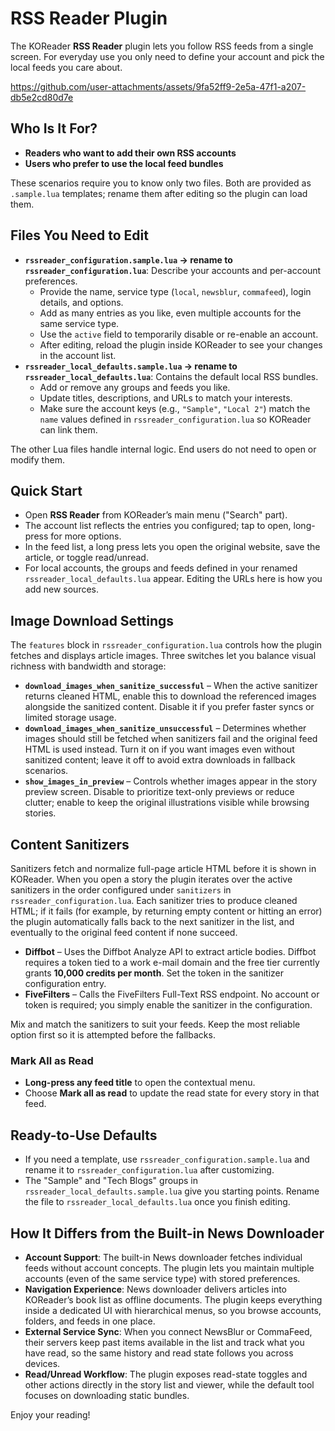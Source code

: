 # RSS Reader Plugin

The KOReader **RSS Reader** plugin lets you follow RSS feeds from a single screen. For everyday use you only need to define your account and pick the local feeds you care about.

https://github.com/user-attachments/assets/9fa52ff9-2e5a-47f1-a207-db5e2cd80d7e

## Who Is It For?
- **Readers who want to add their own RSS accounts**
- **Users who prefer to use the local feed bundles**

These scenarios require you to know only two files. Both are provided as `.sample.lua` templates; rename them after editing so the plugin can load them.

## Files You Need to Edit
- **`rssreader_configuration.sample.lua` → rename to `rssreader_configuration.lua`**: Describe your accounts and per-account preferences.
  - Provide the name, service type (`local`, `newsblur`, `commafeed`), login details, and options.
  - Add as many entries as you like, even multiple accounts for the same service type.
  - Use the `active` field to temporarily disable or re-enable an account.
  - After editing, reload the plugin inside KOReader to see your changes in the account list.
- **`rssreader_local_defaults.sample.lua` → rename to `rssreader_local_defaults.lua`**: Contains the default local RSS bundles.
  - Add or remove any groups and feeds you like.
  - Update titles, descriptions, and URLs to match your interests.
  - Make sure the account keys (e.g., `"Sample"`, `"Local 2"`) match the `name` values defined in `rssreader_configuration.lua` so KOReader can link them.

The other Lua files handle internal logic. End users do not need to open or modify them.

## Quick Start
- Open **RSS Reader** from KOReader’s main menu ("Search" part).
- The account list reflects the entries you configured; tap to open, long-press for more options.
- In the feed list, a long press lets you open the original website, save the article, or toggle read/unread.
- For local accounts, the groups and feeds defined in your renamed `rssreader_local_defaults.lua` appear. Editing the URLs here is how you add new sources.

## Image Download Settings
The `features` block in `rssreader_configuration.lua` controls how the plugin fetches and displays article images. Three switches let you balance visual richness with bandwidth and storage:

- **`download_images_when_sanitize_successful`** – When the active sanitizer returns cleaned HTML, enable this to download the referenced images alongside the sanitized content. Disable it if you prefer faster syncs or limited storage usage.
- **`download_images_when_sanitize_unsuccessful`** – Determines whether images should still be fetched when sanitizers fail and the original feed HTML is used instead. Turn it on if you want images even without sanitized content; leave it off to avoid extra downloads in fallback scenarios.
- **`show_images_in_preview`** – Controls whether images appear in the story preview screen. Disable to prioritize text-only previews or reduce clutter; enable to keep the original illustrations visible while browsing stories.

## Content Sanitizers
Sanitizers fetch and normalize full-page article HTML before it is shown in KOReader. When you open a story the plugin iterates over the active sanitizers in the order configured under `sanitizers` in `rssreader_configuration.lua`. Each sanitizer tries to produce cleaned HTML; if it fails (for example, by returning empty content or hitting an error) the plugin automatically falls back to the next sanitizer in the list, and eventually to the original feed content if none succeed.

- **Diffbot** – Uses the Diffbot Analyze API to extract article bodies. Diffbot requires a token tied to a work e-mail domain and the free tier currently grants **10,000 credits per month**. Set the token in the sanitizer configuration entry.
- **FiveFilters** – Calls the FiveFilters Full-Text RSS endpoint. No account or token is required; you simply enable the sanitizer in the configuration.

Mix and match the sanitizers to suit your feeds. Keep the most reliable option first so it is attempted before the fallbacks.

### Mark All as Read
- **Long-press any feed title** to open the contextual menu.
- Choose **Mark all as read** to update the read state for every story in that feed. 

## Ready-to-Use Defaults
- If you need a template, use `rssreader_configuration.sample.lua` and rename it to `rssreader_configuration.lua` after customizing.
- The "Sample" and "Tech Blogs" groups in `rssreader_local_defaults.sample.lua` give you starting points. Rename the file to `rssreader_local_defaults.lua` once you finish editing.

## How It Differs from the Built-in News Downloader
- **Account Support**: The built-in News downloader fetches individual feeds without account concepts. The plugin lets you maintain multiple accounts (even of the same service type) with stored preferences.
- **Navigation Experience**: News downloader delivers articles into KOReader’s book list as offline documents. The plugin keeps everything inside a dedicated UI with hierarchical menus, so you browse accounts, folders, and feeds in one place.
- **External Service Sync**: When you connect NewsBlur or CommaFeed, their servers keep past items available in the list and track what you have read, so the same history and read state follows you across devices.
- **Read/Unread Workflow**: The plugin exposes read-state toggles and other actions directly in the story list and viewer, while the default tool focuses on downloading static bundles.

Enjoy your reading!
